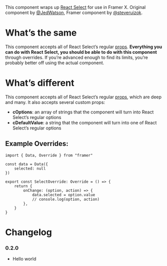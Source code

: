 This component wraps up [React Select](https://react-select.com) for use in Framer X. Original component by [@JedWatson](https://twitter.com/JedWatson), Framer component by [@steveruizok](https://twitter.com/steveruizok). 

# What’s the same

This component accepts all of React Select’s regular [props](https://react-select.com/props). **Everything you can do with React Select, you should be able to do with this component** through overrides. If you’re advanced enough to find its limits, you’re probably better off using the actual component.

# What’s different

This component accepts all of React Select’s regular [props](https://react-select.com/props), which are deep and many. It also accepts several custom props:

- **cOptions**: an array of strings that the component will turn into React Select’s regular options
- **cDefaultValue**: a string that the component will turn into one of React Select’s regular options

## Example Overrides:

```
import { Data, Override } from "framer"

const data = Data({
    selected: null
})

export const SelectOverride: Override = () => {
    return {
        onChange: (option, action) => {
            data.selected = option.value
            // console.log(option, action)
        },
    }
}
```

# Changelog

### 0.2.0

- Hello world